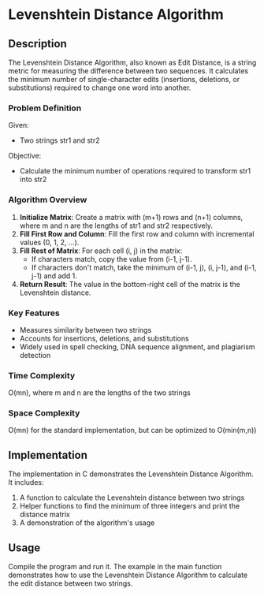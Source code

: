 # Levenshtein Distance Algorithm

## Description

The Levenshtein Distance Algorithm, also known as Edit Distance, is a string metric for measuring the difference between two sequences. It calculates the minimum number of single-character edits (insertions, deletions, or substitutions) required to change one word into another.

### Problem Definition

Given:
- Two strings str1 and str2

Objective:
- Calculate the minimum number of operations required to transform str1 into str2

### Algorithm Overview

1. **Initialize Matrix**: Create a matrix with (m+1) rows and (n+1) columns, where m and n are the lengths of str1 and str2 respectively.
2. **Fill First Row and Column**: Fill the first row and column with incremental values (0, 1, 2, ...).
3. **Fill Rest of Matrix**: For each cell (i, j) in the matrix:
   - If characters match, copy the value from (i-1, j-1).
   - If characters don't match, take the minimum of (i-1, j), (i, j-1), and (i-1, j-1) and add 1.
4. **Return Result**: The value in the bottom-right cell of the matrix is the Levenshtein distance.

### Key Features

- Measures similarity between two strings
- Accounts for insertions, deletions, and substitutions
- Widely used in spell checking, DNA sequence alignment, and plagiarism detection

### Time Complexity

O(mn), where m and n are the lengths of the two strings

### Space Complexity

O(mn) for the standard implementation, but can be optimized to O(min(m,n))

## Implementation

The implementation in C demonstrates the Levenshtein Distance Algorithm. It includes:

1. A function to calculate the Levenshtein distance between two strings
2. Helper functions to find the minimum of three integers and print the distance matrix
3. A demonstration of the algorithm's usage

## Usage

Compile the program and run it. The example in the main function demonstrates how to use the Levenshtein Distance Algorithm to calculate the edit distance between two strings.